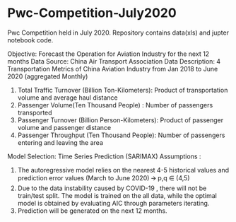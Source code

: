 # Pwc-Competition-July2020
Pwc Competition held in July 2020. Repository contains data(xls) and jupter notebook code.

Objective: Forecast the Operation for Aviation Industry for the next 12 months
Data Source: China Air Transport Association
Data Description: 4 Transportation Metrics of China Aviation Industry from Jan 2018 to June 2020 (aggregated Monthly)
1. Total Traffic Turnover (Billion Ton-Kilometers): Product of transportation volume and average haul distance
2. Passenger Volume(Ten Thousand People) : Number of passengers transported
3. Passenger Turnover (Billion Person-Kilometers): Product of passenger volume and passenger distance
4. Passenger Throughput (Ten Thousand People): Number of passengers entering and leaving the area

Model Selection: Time Series Prediction (SARIMAX)
Assumptions : 
1. The autoregressive model relies on the nearest 4-5 historical values and prediction error values (March to June 2020) 🡪 p,q ∈ (4,5)
2. Due to the data instability caused by COVID-19 , there will not be train/test split. The model is trained on the all data, while the optimal model is obtained by evaluating AIC through parameters iterating. 
3. Prediction will be generated on the next 12 months. 

